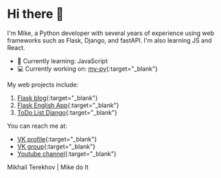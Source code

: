 # Hi there 👋

I'm Mike, a Python developer with several years of experience using web frameworks such as Flask, Django, and fastAPI. I'm also learning JS and React.

- 🌱 Currently learning: JavaScript
- 💻 Currently working on: [my-py](https://my-py.ru/){:target="_blank"}

My web projects include:
1. [Flask blog](https://flask-blog.my-py.ru/){:target="_blank"}
2. [Flask English App](https://english-coach.my-py.ru/){:target="_blank"}
3. [ToDo List Django](https://tododjango.my-py.ru/){:target="_blank"}

You can reach me at:
- [VK profile](https://vk.com/hello_world_ru){:target="_blank"}
- [VK group](https://vk.com/python_for_me){:target="_blank"}
- [Youtube channel](https://www.youtube.com/channel/UCLr7DxWBT0NWZv_w4uvLJaw){:target="_blank"}

Mikhail Terekhov | Mike do It

<script>
    var links = document.getElementsByTagName("a");
    for (var i = 0; i < links.length; i++) {
        links[i].target = "_blank";
    }
</script>
